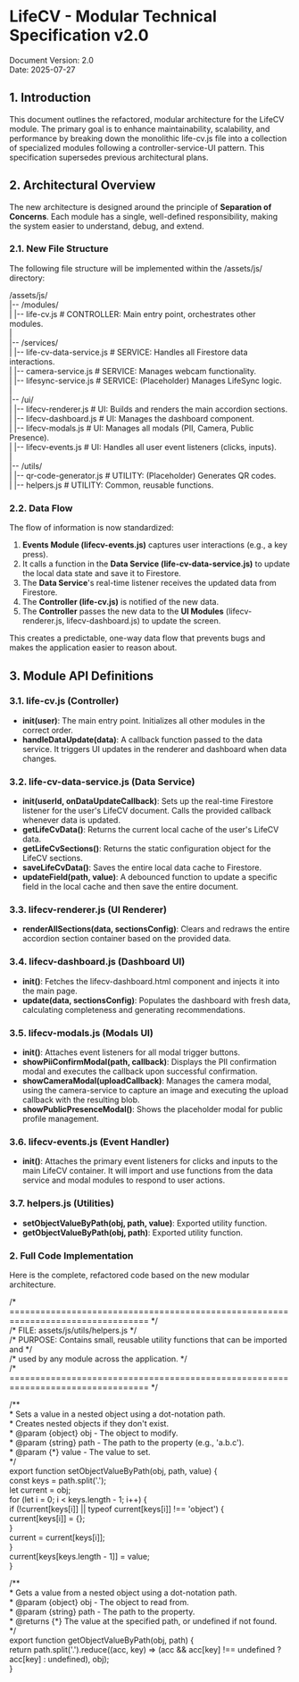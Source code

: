 # **LifeCV \- Modular Technical Specification v2.0**

Document Version: 2.0  
Date: 2025-07-27

## **1\. Introduction**

This document outlines the refactored, modular architecture for the LifeCV module. The primary goal is to enhance maintainability, scalability, and performance by breaking down the monolithic life-cv.js file into a collection of specialized modules following a controller-service-UI pattern. This specification supersedes previous architectural plans.

## **2\. Architectural Overview**

The new architecture is designed around the principle of **Separation of Concerns**. Each module has a single, well-defined responsibility, making the system easier to understand, debug, and extend.

### **2.1. New File Structure**

The following file structure will be implemented within the /assets/js/ directory:

/assets/js/  
|-- /modules/  
|   |-- life-cv.js               \# CONTROLLER: Main entry point, orchestrates other modules.  
|  
|-- /services/  
|   |-- life-cv-data-service.js  \# SERVICE: Handles all Firestore data interactions.  
|   |-- camera-service.js        \# SERVICE: Manages webcam functionality.  
|   |-- lifesync-service.js      \# SERVICE: (Placeholder) Manages LifeSync logic.  
|  
|-- /ui/  
|   |-- lifecv-renderer.js       \# UI: Builds and renders the main accordion sections.  
|   |-- lifecv-dashboard.js      \# UI: Manages the dashboard component.  
|   |-- lifecv-modals.js         \# UI: Manages all modals (PII, Camera, Public Presence).  
|   |-- lifecv-events.js         \# UI: Handles all user event listeners (clicks, inputs).  
|  
|-- /utils/  
|   |-- qr-code-generator.js     \# UTILITY: (Placeholder) Generates QR codes.  
|   |-- helpers.js               \# UTILITY: Common, reusable functions.

### **2.2. Data Flow**

The flow of information is now standardized:

1. **Events Module (lifecv-events.js)** captures user interactions (e.g., a key press).  
2. It calls a function in the **Data Service (life-cv-data-service.js)** to update the local data state and save it to Firestore.  
3. The **Data Service**'s real-time listener receives the updated data from Firestore.  
4. The **Controller (life-cv.js)** is notified of the new data.  
5. The **Controller** passes the new data to the **UI Modules** (lifecv-renderer.js, lifecv-dashboard.js) to update the screen.

This creates a predictable, one-way data flow that prevents bugs and makes the application easier to reason about.

## **3\. Module API Definitions**

### **3.1. life-cv.js (Controller)**

* **init(user)**: The main entry point. Initializes all other modules in the correct order.  
* **handleDataUpdate(data)**: A callback function passed to the data service. It triggers UI updates in the renderer and dashboard when data changes.

### **3.2. life-cv-data-service.js (Data Service)**

* **init(userId, onDataUpdateCallback)**: Sets up the real-time Firestore listener for the user's LifeCV document. Calls the provided callback whenever data is updated.  
* **getLifeCvData()**: Returns the current local cache of the user's LifeCV data.  
* **getLifeCvSections()**: Returns the static configuration object for the LifeCV sections.  
* **saveLifeCvData()**: Saves the entire local data cache to Firestore.  
* **updateField(path, value)**: A debounced function to update a specific field in the local cache and then save the entire document.

### **3.3. lifecv-renderer.js (UI Renderer)**

* **renderAllSections(data, sectionsConfig)**: Clears and redraws the entire accordion section container based on the provided data.

### **3.4. lifecv-dashboard.js (Dashboard UI)**

* **init()**: Fetches the lifecv-dashboard.html component and injects it into the main page.  
* **update(data, sectionsConfig)**: Populates the dashboard with fresh data, calculating completeness and generating recommendations.

### **3.5. lifecv-modals.js (Modals UI)**

* **init()**: Attaches event listeners for all modal trigger buttons.  
* **showPiiConfirmModal(path, callback)**: Displays the PII confirmation modal and executes the callback upon successful confirmation.  
* **showCameraModal(uploadCallback)**: Manages the camera modal, using the camera-service to capture an image and executing the upload callback with the resulting blob.  
* **showPublicPresenceModal()**: Shows the placeholder modal for public profile management.

### **3.6. lifecv-events.js (Event Handler)**

* **init()**: Attaches the primary event listeners for clicks and inputs to the main LifeCV container. It will import and use functions from the data service and modal modules to respond to user actions.

### **3.7. helpers.js (Utilities)**

* **setObjectValueByPath(obj, path, value)**: Exported utility function.  
* **getObjectValueByPath(obj, path)**: Exported utility function.

### **2\. Full Code Implementation**

Here is the complete, refactored code based on the new modular architecture.

/\* \================================================================================= \*/  
/\* FILE: assets/js/utils/helpers.js                                                  \*/  
/\* PURPOSE: Contains small, reusable utility functions that can be imported and    \*/  
/\* used by any module across the application.                                        \*/  
/\* \================================================================================= \*/

/\*\*  
 \* Sets a value in a nested object using a dot-notation path.  
 \* Creates nested objects if they don't exist.  
 \* @param {object} obj \- The object to modify.  
 \* @param {string} path \- The path to the property (e.g., 'a.b.c').  
 \* @param {\*} value \- The value to set.  
 \*/  
export function setObjectValueByPath(obj, path, value) {  
    const keys \= path.split('.');  
    let current \= obj;  
    for (let i \= 0; i \< keys.length \- 1; i++) {  
        if (\!current\[keys\[i\]\] || typeof current\[keys\[i\]\] \!== 'object') {  
            current\[keys\[i\]\] \= {};  
        }  
        current \= current\[keys\[i\]\];  
    }  
    current\[keys\[keys.length \- 1\]\] \= value;  
}

/\*\*  
 \* Gets a value from a nested object using a dot-notation path.  
 \* @param {object} obj \- The object to read from.  
 \* @param {string} path \- The path to the property.  
 \* @returns {\*} The value at the specified path, or undefined if not found.  
 \*/  
export function getObjectValueByPath(obj, path) {  
    return path.split('.').reduce((acc, key) \=\> (acc && acc\[key\] \!== undefined ? acc\[key\] : undefined), obj);  
}  

